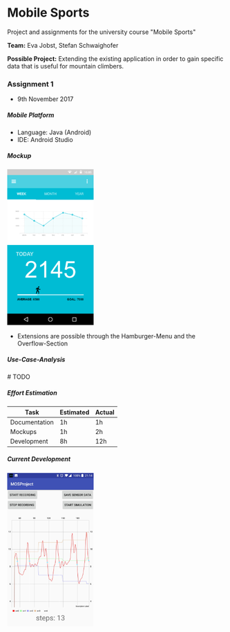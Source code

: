# Mobile Sports
Project and assignments for the university course "Mobile Sports"

**Team:** Eva Jobst, Stefan Schwaighofer

**Possible Project:** Extending the existing application in order to gain specific data that is useful for mountain climbers.

### Assignment 1
- 9th November 2017

##### Mobile Platform
- Language: Java (Android)
- IDE: Android Studio

##### Mockup
<img src="../images/pedometer_mockup.png" alt="Pedometer Mockup" width="200">

- Extensions are possible through the Hamburger-Menu and the Overflow-Section

##### Use-Case-Analysis
\# TODO

##### Effort Estimation
| Task            | Estimated     | Actual |
|----             |----           |----|
| Documentation   | 1h            | 1h |
| Mockups         | 1h            | 2h |
| Development     | 8h            | 12h |

##### Current Development
<img src="../images/step_detection_screenshot.jpg" alt="Pedometer Mockup" width="200">
